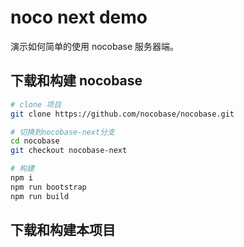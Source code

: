 # noco next demo

演示如何简单的使用 nocobase 服务器端。

## 下载和构建 nocobase

```bash
# clone 项目
git clone https://github.com/nocobase/nocobase.git

# 切换到nocobase-next分支
cd nocobase
git checkout nocobase-next

# 构建
npm i
npm run bootstrap
npm run build
```

## 下载和构建本项目

```bash


```


